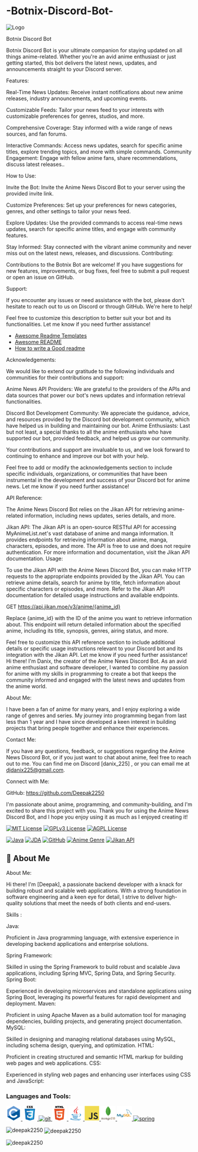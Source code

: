 # -Botnix-Discord-Bot-

![Logo](https://cdn.dribbble.com/users/678328/screenshots/2393089/media/aee866cbdfee26dc3ff1ebfd8d200249.gif)



Botnix Discord Bot

Botnix Discord Bot is your ultimate companion for staying updated on all things anime-related. Whether you're an avid anime enthusiast or just getting started, this bot delivers the latest news, updates, and announcements straight to your Discord server.


Features:

Real-Time News Updates: Receive instant notifications about new anime releases, industry announcements, and upcoming events.

Customizable Feeds: Tailor your news feed to your interests with customizable preferences for genres, studios, and more.

Comprehensive Coverage: Stay informed with a wide range of news sources, and fan forums.

Interactive Commands: Access news updates, search for specific anime titles, explore trending topics, and more with simple commands.
Community Engagement: Engage with fellow anime fans, share recommendations, discuss latest releases..

How to Use:

Invite the Bot: Invite the Anime News Discord Bot to your server using the provided invite link.

Customize Preferences: Set up your preferences for news categories, genres, and other settings to tailor your news feed.

Explore Updates: Use the provided commands to access real-time news updates, search for specific anime titles, and engage with community features.

Stay Informed: Stay connected with the vibrant anime community and never miss out on the latest news, releases, and discussions.
Contributing:

Contributions to the Botnix Bot are welcome! If you have suggestions for new features, improvements, or bug fixes, feel free to submit a pull request or open an issue on GitHub.

Support:

If you encounter any issues or need assistance with the bot, please don't hesitate to reach out to us on Discord or through GitHub. We're here to help!

Feel free to customize this description to better suit your bot and its functionalities. Let me know if you need further assistance!












 - [Awesome Readme Templates](https://awesomeopensource.com/project/elangosundar/awesome-README-templates)
 - [Awesome README](https://github.com/matiassingers/awesome-readme)
 - [How to write a Good readme](https://bulldogjob.com/news/449-how-to-write-a-good-readme-for-your-github-project)


Acknowledgements:

We would like to extend our gratitude to the following individuals and communities for their contributions and support:

Anime News API Providers: We are grateful to the providers of the APIs and data sources that power our bot's news updates and information retrieval functionalities.

Discord Bot Development Community: We appreciate the guidance, advice, and resources provided by the Discord bot development community, which have helped us in building and maintaining our bot.
Anime Enthusiasts: Last but not least, a special thanks to all the anime enthusiasts who have supported our bot, provided feedback, and helped us grow our community.

Your contributions and support are invaluable to us, and we look forward to continuing to enhance and improve our bot with your help.

Feel free to add or modify the acknowledgements section to include specific individuals, organizations, or communities that have been instrumental in the development and success of your Discord bot for anime news. Let me know if you need further assistance!

API Reference:

The Anime News Discord Bot relies on the Jikan API for retrieving anime-related information, including news updates, series details, and more.

Jikan API: The Jikan API is an open-source RESTful API for accessing MyAnimeList.net's vast database of anime and manga information. It provides endpoints for retrieving information about anime, manga, characters, episodes, and more. The API is free to use and does not require authentication. For more information and documentation, visit the Jikan API documentation.
Usage:

To use the Jikan API with the Anime News Discord Bot, you can make HTTP requests to the appropriate endpoints provided by the Jikan API. You can retrieve anime details, search for anime by title, fetch information about specific characters or episodes, and more. Refer to the Jikan API documentation for detailed usage instructions and available endpoints.


GET https://api.jikan.moe/v3/anime/{anime_id}

Replace {anime_id} with the ID of the anime you want to retrieve information about. This endpoint will return detailed information about the specified anime, including its title, synopsis, genres, airing status, and more.

Feel free to customize this API reference section to include additional details or specific usage instructions relevant to your Discord bot and its integration with the Jikan API. Let me know if you need further assistance!
Hi there! I'm Danix, the creator of the Anime News Discord Bot. As an avid anime enthusiast and software developer, I wanted to combine my passion for anime with my skills in programming to create a bot that keeps the community informed and engaged with the latest news and updates from the anime world.

About Me:

I have been a fan of anime for many years, and I enjoy exploring a wide range of genres and series. My journey into programming began from last less than 1 year and I have since developed a keen interest in building projects that bring people together and enhance their experiences.

Contact Me:

If you have any questions, feedback, or suggestions regarding the Anime News Discord Bot, or if you just want to chat about anime, feel free to reach out to me. You can find me on Discord [danix_225] , or you can email me at djdanix225@gmail.com.

Connect with Me:

GitHub: https://github.com/Deepak2250

I'm passionate about anime, programming, and community-building, and I'm excited to share this project with you. Thank you for using the Anime News Discord Bot, and I hope you enjoy using it as much as I enjoyed creating it!




[![MIT License](https://img.shields.io/badge/License-MIT-green.svg)](https://choosealicense.com/licenses/mit/)
[![GPLv3 License](https://img.shields.io/badge/License-GPL%20v3-yellow.svg)](https://opensource.org/licenses/)
[![AGPL License](https://img.shields.io/badge/license-AGPL-blue.svg)](http://www.gnu.org/licenses/agpl-3.0)

[![Java](https://img.shields.io/badge/Java-8+-blue.svg)](https://www.java.com)
[![JDA](https://img.shields.io/badge/JDA-4.2.0-blue.svg)](https://github.com/DV8FromTheWorld/JDA)
[![GitHub](https://img.shields.io/badge/GitHub-Deepak2250-lightgrey.svg)](https://github.com/Deepak2250)
[![Anime Genre](https://img.shields.io/badge/Favorite%20Genre-Action-red)]()
[![Jikan API](https://img.shields.io/badge/Jikan%20API-Documentation-blue)](https://jikan.moe/)


## 🚀 About Me


About Me:

Hi there! I'm [Deepak], a passionate backend developer with a knack for building robust and scalable web applications. With a strong foundation in software engineering and a keen eye for detail, I strive to deliver high-quality solutions that meet the needs of both clients and end-users.



Skills :

Java: 

Proficient in Java programming language, with extensive experience in developing backend applications and enterprise solutions.

Spring Framework: 

Skilled in using the Spring Framework to build robust and scalable Java applications, including Spring MVC, Spring Data, and Spring Security.
Spring Boot: 

Experienced in developing microservices and standalone applications using Spring Boot, leveraging its powerful features for rapid development and deployment.
Maven: 

Proficient in using Apache Maven as a build automation tool for managing dependencies, building projects, and generating project documentation.
MySQL: 

Skilled in designing and managing relational databases using MySQL, including schema design, querying, and optimization.
HTML: 

Proficient in creating structured and semantic HTML markup for building web pages and web applications.
CSS: 

Experienced in styling web pages and enhancing user interfaces using CSS and JavaScript: 

<h3 align="left">Languages and Tools:</h3>
<p align="left"> <a href="https://www.cprogramming.com/" target="_blank" rel="noreferrer"> <img src="https://raw.githubusercontent.com/devicons/devicon/master/icons/c/c-original.svg" alt="c" width="40" height="40"/> </a> <a href="https://www.w3schools.com/css/" target="_blank" rel="noreferrer"> <img src="https://raw.githubusercontent.com/devicons/devicon/master/icons/css3/css3-original-wordmark.svg" alt="css3" width="40" height="40"/> </a> <a href="https://git-scm.com/" target="_blank" rel="noreferrer"> <img src="https://www.vectorlogo.zone/logos/git-scm/git-scm-icon.svg" alt="git" width="40" height="40"/> </a> <a href="https://www.w3.org/html/" target="_blank" rel="noreferrer"> <img src="https://raw.githubusercontent.com/devicons/devicon/master/icons/html5/html5-original-wordmark.svg" alt="html5" width="40" height="40"/> </a> <a href="https://www.java.com" target="_blank" rel="noreferrer"> <img src="https://raw.githubusercontent.com/devicons/devicon/master/icons/java/java-original.svg" alt="java" width="40" height="40"/> </a> <a href="https://developer.mozilla.org/en-US/docs/Web/JavaScript" target="_blank" rel="noreferrer"> <img src="https://raw.githubusercontent.com/devicons/devicon/master/icons/javascript/javascript-original.svg" alt="javascript" width="40" height="40"/> </a> <a href="https://www.mongodb.com/" target="_blank" rel="noreferrer"> <img src="https://raw.githubusercontent.com/devicons/devicon/master/icons/mongodb/mongodb-original-wordmark.svg" alt="mongodb" width="40" height="40"/> </a> <a href="https://www.mysql.com/" target="_blank" rel="noreferrer"> <img src="https://raw.githubusercontent.com/devicons/devicon/master/icons/mysql/mysql-original-wordmark.svg" alt="mysql" width="40" height="40"/> </a> <a href="https://spring.io/" target="_blank" rel="noreferrer"> <img src="https://www.vectorlogo.zone/logos/springio/springio-icon.svg" alt="spring" width="40" height="40"/> </a> </p>

<p><img align="left" src="https://github-readme-stats.vercel.app/api/top-langs?username=deepak2250&show_icons=true&locale=en&layout=compact" alt="deepak2250" /></p>

<p>&nbsp;<img align="center" src="https://github-readme-stats.vercel.app/api?username=deepak2250&show_icons=true&locale=en" alt="deepak2250" /></p>

<p><img align="center" src="https://github-readme-streak-stats.herokuapp.com/?user=deepak2250&" alt="deepak2250" /></p>


